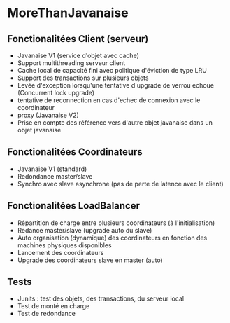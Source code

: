 # MoreThanJavanaise

<h2>Fonctionalitées Client (serveur)</h2>
<ul>
   <li>Javanaise V1 (service d'objet avec cache)</li>
   <li>Support multithreading serveur client</li>
   <li>Cache local de capacité fini avec politique d'éviction de type LRU</li>
   <li>Support des transactions sur plusieurs objets</li>
   <li>Levée d'exception lorsqu'une tentative d'upgrade de verrou echoue (Concurrent lock upgrade)</li>
   <li>tentative de reconnection en cas d'echec de connexion avec le coordinateur</li>
   <li>proxy (Javanaise V2)</li>
   <li>Prise en compte des référence vers d'autre objet javanaise dans un objet javanaise</li>
</ul>


<h2>Fonctionalitées Coordinateurs</h2>
<ul>
   <li>Javanaise V1 (standard)</li>
   <li>Redondance master/slave</li>
   <li>Synchro avec slave asynchrone (pas de perte de latence avec le client)</li>
</ul>


<h2>Fonctionalitées LoadBalancer</h2>
<ul>
   <li>Répartition de charge entre plusieurs coordinateurs (à l'initialisation)</li>
   <li>Redance master/slave (upgrade auto du slave)</li>
   <li>Auto organisation (dynamique) des coordinateurs en fonction des machines physiques disponibles</li>
   <li>Lancement des coordinateurs</li>
   <li>Upgrade des coordinateurs slave en master (auto)</li>
</ul>


<h2>Tests</h2>
<ul>
   <li>Junits : test des objets, des transactions, du serveur local</li>
   <li>Test de monté en charge</li>
   <li>Test de redondance</li>
</ul>
